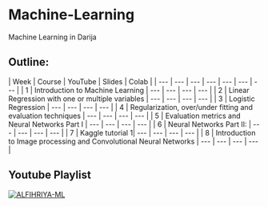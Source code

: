 # Machine-Learning
Machine Learning in Darija


## Outline:

| Week | Course | YouTube | Slides | Colab | 
| --- | --- | --- | --- | --- | --- | --- |
| 1 | Introduction to Machine Learning | --- | --- | --- | --- | 
| 2 | Linear Regression with one or multiple variables | --- | --- | --- | --- | 
| 3 | Logistic Regression | --- | --- | --- | --- | 
| 4 | Regularization, over/under fitting and evaluation techniques | --- | --- | --- | --- | 
| 5 | Evaluation metrics and Neural Networks Part I | --- | --- | --- | --- | 
| 6 | Neural Networks Part II: | --- | --- | --- | --- | 
| 7 | Kaggle tutorial 1| --- | --- | --- | --- | 
| 8 | Introduction to Image processing and Convolutional Neural Networks | --- | --- | --- | --- | 


## Youtube Playlist
[![ALFIHRIYA-ML](https://scontent-cdt1-1.xx.fbcdn.net/v/t1.0-9/105051599_1693362157496748_2913223290986831394_o.jpg?_nc_cat=105&_nc_sid=825194&_nc_ohc=Fyh5aX3X-WkAX9m8oPO&_nc_ht=scontent-cdt1-1.xx&oh=1d93e2f58d01c846ef7f39a0bcc6b195&oe=5F2C1FBF)](https://www.youtube.com/playlist?list=PLXH8lluXIxcyzlE3swQ1AlubfKbr6frcj)
